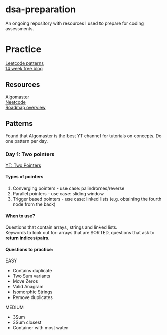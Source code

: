 # dsa-preparation
An ongoing repository with resources I used to prepare for coding assessments.

# Practice
[Leetcode patterns](https://seanprashad.com/leetcode-patterns)  
[14 week free blog](https://veedaily19.substack.com/p/master-dsa-in-14-weeks?open=false#§week-two-pointers-and-fast-and-slow-pointers)

## Resources
[Algomaster](https://algomaster.io/practice/dsa-patterns)  
[Neetcode](https://neetcode.io/practice)  
[Roadmap overview](https://roadmap.sh/datastructures-and-algorithms)  

## Patterns
Found that Algomaster is the best YT channel for tutorials on concepts. Do one pattern per day.  
### Day 1: Two pointers
[YT: Two Pointers](https://www.youtube.com/watch?v=QzZ7nmouLTI)

#### Types of pointers
1. Converging pointers - use case: palindromes/reverse
2. Parallel pointers - use case: sliding window
3. Trigger based pointers - use case: linked lists (e.g. obtaining the fourth node from the back)

#### When to use?
Questions that contain arrays, strings and linked lists.  
Keywords to look out for: arrays that are SORTED, questions that ask to **return indices/pairs**.
#### Questions to practice:

EASY
- Contains duplicate
- Two Sum variants
- Move Zeros
- Valid Anagram
- Isomorphic Strings
- Remove duplicates  

MEDIUM
- 3Sum
- 3Sum closest
- Container with most water
